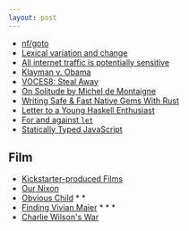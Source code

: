 ```yaml
---
layout: post
---
```


- [nf/goto](https://github.com/nf/goto/blob/master/main.go)
- [Lexical variation and change](http://didattica.uniroma2.it/assets/uploads/corsi/135762/Lesson13.Lexical_variation_.pdf)
- [All internet traffic is potentially sensitive](https://adrianshort.org/https-privacy/)
- [Klayman v. Obama](https://www.eff.org/cases/klayman-v-obama)
- [VOCES8: Steal Away](https://www.youtube.com/watch?v=V-qUT1i4_iw)
- [On Solitude by Michel de Montaigne](http://smile.amazon.com/Solitude-Penguin-Great-Ideas-ebook/dp/B002RI9M7A/ref=tmm_kin_title_0?_encoding=UTF8&sr=&qid=)
- [Writing Safe & Fast Native Gems With Rust](http://blog.skylight.io/bending-the-curve-writing-safe-fast-native-gems-with-rust/)
- [Letter to a Young Haskell Enthusiast](http://comonad.com/reader/2014/letter-to-a-young-haskell-enthusiast/)
- [For and against `let`](http://davidwalsh.name/for-and-against-let)
- [Statically Typed JavaScript](http://www.2ality.com/2014/10/typed-javascript.html)

## Film

- [Kickstarter-produced Films](https://www.kickstarter.com/watch?ref=hero)
- [Our Nixon](https://itunes.apple.com/movie/id700362785)
- [Obvious Child](https://itunes.apple.com/movie/id885581815) * *
- [Finding Vivian Maier](https://itunes.apple.com/movie/id897235985) * * *
- [Charlie Wilson's War](http://www.imdb.com/title/tt0472062/)
